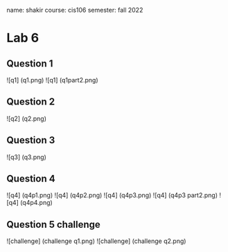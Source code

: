name: shakir 
course: cis106 
semester: fall 2022
# Lab 6
## Question 1 
![q1] (q1.png)
![q1] (q1part2.png)
## Question 2 
![q2] (q2.png) 
## Question 3 
![q3] (q3.png) 
## Question 4
![q4] (q4p1.png)
![q4] (q4p2.png)
![q4] (q4p3.png)
![q4] (q4p3 part2.png)
![q4] (q4p4.png)
## Question 5 challenge
![challenge] (challenge q1.png)
![challenge] (challenge q2.png)